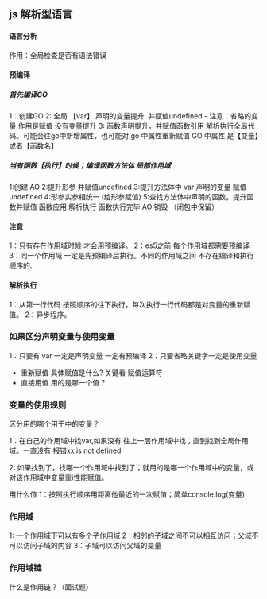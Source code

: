 ## js 解析型语言

#### 语言分析
作用：全局检查是否有语法错误

#### 预编译
##### 首先编译GO
1：创建GO
2: 全局 【var】 声明的变量提升. 并赋值undefined 
    - 注意：省略的变量 作用是赋值 没有变量提升
3: 函数声明提升，并赋值函数引用
解析执行全局代码。可能会往go中新增属性，也可能对 go 中属性重新赋值 
  GO 中属性 是【变量】或者【函数名】

##### 当有函数【执行】时候；编译函数方法体 局部作用域
1:创建 AO
2:提升形参 并赋值undefined
3:提升方法体中 var 声明的变量 赋值undefined
4:形参实参相统一 (给形参赋值)
5:查找方法体中声明的函数。提升函数并赋值 函数应用
解析执行
函数执行完毕  AO 销毁 （闭包中保留）

#### 注意
1：只有存在作用域时候 才会用预编译。
2：es5之前 每个作用域都需要预编译
3：同一个作用域 一定是先预编译后执行。不同的作用域之间 不存在编译和执行顺序的.
#### 解析执行
1：从第一行代码 按照顺序的往下执行，每次执行一行代码都是对变量的重新赋值。
2：异步程序。

### 如果区分声明变量与使用变量
1：只要有 var 一定是声明变量  一定有预编译
2：只要省略关键字一定是使用变量
   - 重新赋值  具体赋值是什么?  关键看 赋值运算符
   - 直接用值  用的是哪一个值？  

### 变量的使用规则
区分用的哪个用于中的变量？

1：在自己的作用域中找var,如果没有 往上一层作用域中找；直到找到全局作用域。一直没有 报错xx is not defined

2: 如果找到了，找哪一个作用域中找到了；就用的是哪一个作用域中的变量，或对该作用域中变量重i性能赋值。

用什么值
1：按照执行顺序用距离他最近的一次赋值；简单console.log(变量)

### 作用域
1: 一个作用域下可以有多个子作用域
2：相邻的子域之间不可以相互访问；父域不可以访问子域的内容
3：子域可以访问父域的变量

### 作用域链
什么是作用链？（面试题）